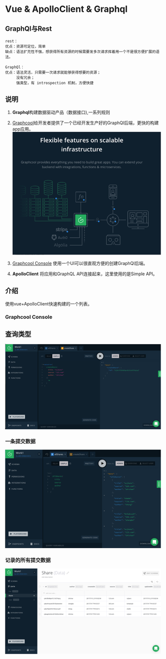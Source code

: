 # Vue & ApolloClient & Graphql

## GraphQl与Rest

	rest：
	优点：资源可定位，简单
	缺点：语法扩充性不强，想获得所有资源的时候需要发多次请求挥着用一个不是很方便扩展的语法。
	
	GraphQl：
	优点：语法灵活，只需要一次请求就能够获得想要的资源；
		 没有冗余；
		 强类型，有 introspection 机制，方便快捷

## 说明

1. **Graphql**构建数据驱动产品（数据接口),一系列规则
2. [Graphcool](https://www.graph.cool/)给开发者提供了一个已经开发生产好的GraphQl后端，更快的构建app应用。
![](./src/img/graphcool.png)

3. [Graphcool Console](https://console.graph.cool) 使用一个UI可以很直观方便的创建GraphQl后端。
4. **ApolloClient** 将应用和GraphQL API连接起来，这里使用的是Simple API。

## 介绍

使用vue+ApolloClient快速构建的一个列表。

### Graphcool Console
##  查询类型
![](./src/img/graphql1.png)
### 一条提交数据
![](./src/img/graphql2.png)
### 记录的所有提交数据
![](./src/img/graphql3.png)